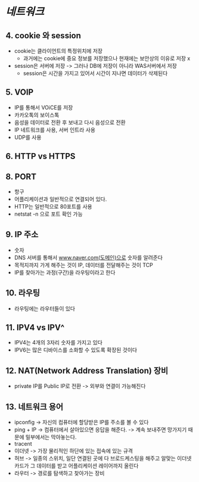 # ***네트워크***




## 4. cookie 와  session
- cookie는 클라이언트의 특정위치에 저장
  - 과거에는 cookie에 중요 정보를 저장했으나 현재에는 보안상의 이유로 저장 x
- session은 서버에 저장 -> 그러나 DB에 저장이 아니라 WAS서버에서 저장
  - session은 시간을 가지고 있어서 시간이 지나면 데이터가 삭제된다
  
## 5. VOIP
- IP를 통해서 VOiCE를 저장
- 카카오톡의 보이스톡
- 음성을 데이터로 전환 후 보내고 다시 음성으로 전환
- IP 네트워크를 사용, 서버 인트라 사용
- UDP를 사용
## 6. HTTP vs HTTPS


## 8. PORT 
  - 항구
  - 어플리케이션과 일반적으로 연결되어 있다.
  - HTTP는 일반적으로 80포트를 사용
  - netstat -n 으로 포트 확인 가능

## 9. IP 주소
  - 숫자
  - DNS 서버를 통해서 www.naver.com(도메인)으로 숫자를 알려준다
  - 목적지까지 가게 해주는 것이 IP, 데이터를 전달해주는 것이 TCP
  - IP를 찾아가는 과정(구간)을 라우팅이라고 한다

## 10. 라우팅
  - 라우팅에는 라우터들이 있다

## 11. IPV4 vs IPV^
- IPV4는 4개의 3자리 숫자를 가지고 있다
- IPV6는 많은 디바이스를 소화할 수 있도록 확장된 것이다

## 12. NAT(Network Address Translation) 장비
- private IP를 Public IP로 전환 -> 외부와 연결이 가능해진다

## 13. 네트워크 용어
- ipconfig -> 자신의 컴퓨터에 할당받은 IP를 주소를 볼 수 있다
- ping + IP -> 컴퓨터에서 살아있으면 응답을 해준다. -> 계속 보내주면 망가지기 때문에 밀부에서는 막아놓는다.
- tracent
- 이더넷 -> 가장 물리적인 하단에 있는 접속에 있는 규격
- 허브 -> 일종의 스위치, 일단 연결된 곳에 다 브로드케스팅을 해주고 알맞는 이더넷 카드가 그 데이터를 받고 어플리케이션 레이어까지 올린다
- 라우터  -> 경로를 탐색하고 찾아가는 장비

